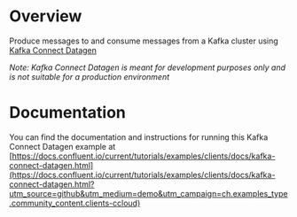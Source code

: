 # Overview

Produce messages to and consume messages from a Kafka cluster using [Kafka Connect Datagen](https://www.confluent.io/hub/confluentinc/kafka-connect-datagen?utm_source=github&utm_medium=demo&utm_campaign=ch.examples_type.community_content.clients-ccloud)

*Note: Kafka Connect Datagen is meant for development purposes only and is not suitable for a production environment*

# Documentation

You can find the documentation and instructions for running this Kafka Connect Datagen example at [https://docs.confluent.io/current/tutorials/examples/clients/docs/kafka-connect-datagen.html](https://docs.confluent.io/current/tutorials/examples/clients/docs/kafka-connect-datagen.html?utm_source=github&utm_medium=demo&utm_campaign=ch.examples_type.community_content.clients-ccloud)
